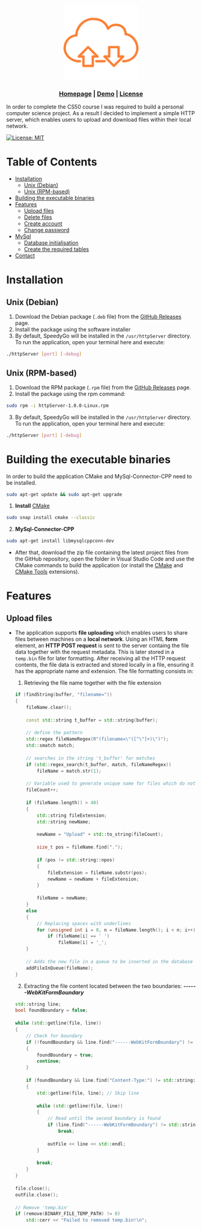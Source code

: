 <p align="center">
  <img src="assets/orange-logo.png" alt="Project Logo or Banner" width="200" height="200">
</p>

<h3 align="center">

[Homepage](https://github.com/sorin373/HTTP-Server) | [Demo](https://github.com/sorin373/HTTP-Server/tree/main/demo) | [License](https://github.com/sorin373/HTTP-Server/blob/main/LICENSE)

</h3>

In order to complete the CS50 course I was required to build a personal computer science project. As a result I decided to implement a simple HTTP server, which enables users to upload and download files within their local network.

[![License: MIT](https://img.shields.io/badge/License-MIT-orange.svg)](https://github.com/sorin373/HTTP-Server/blob/main/README.md)

# Table of Contents

- [Installation](#installation)
  - [Unix (Debian)](#unix-debian)
  - [Unix (RPM-based)](#unix-rpm-based)
- [Building the executable binaries](#building-the-executable-binaries)
- [Features](#features)
  - [Upload files](#upload-files)
  - [Delete files]()
  - [Create account]()
  - [Change password]()
- [MySql](#mysql-service)
  - [Database initialisation](#database-initialisation)
  - [Create the required tables](#create-the-required-tables)
- [Contact](#contact)

# Installation

## Unix (Debian)

1. Download the Debian package (`.deb` file) from the [GitHub Releases](https://github.com/sorin373/HTTP-Server/releases/tag/v1.0.0) page.
2. Install the package using the software installer
3. By default, SpeedyGo will be installed in the `/usr/httpServer` directory. To run the application, open your terminal here and execute:

```bash
./httpServer [port] [-debug]
```

## Unix (RPM-based)

1. Download the RPM package (`.rpm` file) from the [GitHub Releases](https://github.com/sorin373/HTTP-Server/releases/tag/v1.0.0) page.
2. Install the package using the rpm command:

```bash
sudo rpm -i httpServer-1.0.0-Linux.rpm
```

3. By default, SpeedyGo will be installed in the `/usr/httpServer` directory. To run the application, open your terminal here and execute:

```bash
./httpServer [port] [-debug]
```

# Building the executable binaries

In order to build the application CMake and MySql-Connector-CPP need to be installed.

```bash
sudo apt-get update && sudo apt-get upgrade
```

1. **Install** [CMake](https://cmake.org/download/)

```bash
sudo snap install cmake --classic
```

2. **MySql-Connector-CPP**

```bash
sudo apt-get install libmysqlcppconn-dev
```

- After that, download the zip file containing the latest project files from the GitHub repository, open the folder in Visual Studio Code and use the CMake commands to build the application (or install the [CMake](https://marketplace.visualstudio.com/items?itemName=twxs.cmake) and [CMake Tools](https://marketplace.visualstudio.com/items?itemName=ms-vscode.cmake-tools) extensions).

# Features

## Upload files

- The application supports **file uploading** which enables users to share files between machines on a **local network**. Using an HTML **form** element, an **HTTP POST request** is sent to the server containg the file data together with the request metadata. This is later stored in a `temp.bin` file for later formatting. After receiving all the HTTP request contents, the file data is extracted and stored locally in a file, ensuring it has the appropriate name and extension. The file formatting consists in:
    
    1) Retrieving the file name together with the file extension

    ```C++
    if (findString(buffer, "filename="))
    {
        fileName.clear();

        const std::string t_buffer = std::string(buffer);

        // define the pattern
        std::regex fileNameRegex(R"(filename=\"([^\"]+)\")");
        std::smatch match;

        // searches in the string 't_buffer' for matches
        if (std::regex_search(t_buffer, match, fileNameRegex))
            fileName = match.str(1);

        // Variable used to generate unique name for files which do not have a valid file name
        fileCount++; 

        if (fileName.length() > 40)
        {
            std::string fileExtension;
            std::string newName;

            newName = "Upload" + std::to_string(fileCount);

            size_t pos = fileName.find(".");

            if (pos != std::string::npos)
            {
                fileExtension = fileName.substr(pos);
                newName = newName + fileExtension;
            }

            fileName = newName;
        }
        else
        {   
            // Replacing spaces with underlines
            for (unsigned int i = 0, n = fileName.length(); i < n; i++)
                if (fileName[i] == ' ')
                    fileName[i] = '_';
        }
        
        // Adds the new file in a queue to be inserted in the database
        addFileInQueue(fileName);
    }
    ```

    2) Extracting the file content located between the two boundaries: ***------WebKitFormBoundary***

    ```C++
    std::string line;
    bool foundBoundary = false;

    while (std::getline(file, line))
    {
        // Check for boundary
        if (!foundBoundary && line.find("------WebKitFormBoundary") != std::string::npos)
        {
            foundBoundary = true;
            continue;
        }

        if (foundBoundary && line.find("Content-Type:") != std::string::npos)
        {
            std::getline(file, line); // Skip line

            while (std::getline(file, line))
            {
                // Read until the second boundary is found
                if (line.find("------WebKitFormBoundary") != std::string::npos)
                    break;

                outFile << line << std::endl;
            }

            break;
        }
    }

    file.close();
    outFile.close();

    // Remove 'temp.bin'
    if (remove(BINARY_FILE_TEMP_PATH) != 0)
        std::cerr << "Failed to removed temp.bin!\n";
    ```
